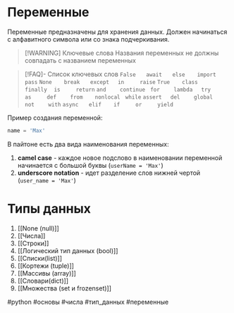 # Переменные
Переменные предназначены для хранения данных. Должен начинаться с алфавитного символа или со знака подчеркивания. 

>[!WARNING] Ключевые слова
>Названия переменных не должны совпадать с названием переменных

>[!FAQ]- Список ключевых слов
>`False`      `await`      `else`       `import`     `pass`
>`None`       `break`      `except`     `in`         `raise`
>`True`       `class`      `finally`    `is`         `return`
>`and`        `continue`   `for`        `lambda`     `try`
>`as`         `def`        `from`       `nonlocal`   `while`
>`assert`     `del`        `global`     `not`        `with`
>`async`      `elif`       `if`         `or`         `yield`

Пример создания переменной:
```py
name = 'Max'
```

В пайтоне есть два вида наименования переменных: 
1. **camel case** - каждое новое подслово в наименовании переменной начинается с большой буквы (`userName = 'Max'`)
2. **underscore notation** - идет разделение слов нижней чертой (`user_name = 'Max'`)
# Типы данных
1. [[None (null)]]
2. [[Числа]]
3. [[Строки]]
4. [[Логический тип данных (bool)]]
6. [[Списки(list)]]
7. [[Кортежи (tuple)]]
8. [[Массивы (array)]]
9. [[Словари(dict)]]
10. [[Множества (set и frozenset)]]

#python #основы #числа #тип_данных #переменные